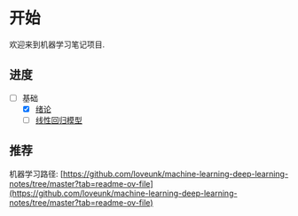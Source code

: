 # 开始

欢迎来到机器学习笔记项目.

## 进度

- [ ] 基础
    - [x] [绪论](/算法/绪论)
    - [ ] [线性回归模型](/算法/线性回归模型)

## 推荐

机器学习路径: [https://github.com/loveunk/machine-learning-deep-learning-notes/tree/master?tab=readme-ov-file](https://github.com/loveunk/machine-learning-deep-learning-notes/tree/master?tab=readme-ov-file)